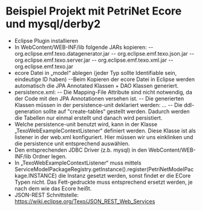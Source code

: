 Beispiel Projekt mit PetriNet Ecore und mysql/derby2
====================================================

- Eclipse Plugin installieren
- In WebContent/WEB-INF/lib folgende JARs kopieren:
-- org.eclipse.emf.texo.datagenerator.jar
-- org.eclipse.emf.texo.json.jar
-- org.eclipse.emf.texo.server.jar
-- org.eclipse.emf.texo.xml.jar
-- org.eclipse.emf.texo.jar
- ecore Datei in „model“ ablegen (jeder Typ sollte Identifiable sein, eindeutige ID haben)
--Beim Kopieren der ecore Datei in Eclipse werden automatisch die JPA Annotated Klassen + DAO Klassen generiert.
- persistence.xml: 
-- Die Mapping-File Attribute sind nicht notwendig, da der Code mit den JPA Annotationen versehen ist.
-- Die generierten Klassen müssen in der persistence-unit deklariert werden: <class>…</class>
-- Die ddl-generation sollte auf "create-tables“ gestellt werden. Dadurch werden die Tabellen nur einmal erstellt und danach wird persistiert.
- Welche persistence-unit benutzt wird, kann in der Klasse „TexoWebExampleContextListener“ definiert werden. Diese Klasse ist als listener in der web.xml konfiguriert. Hier müssen wir uns einklinken und die persistence unit entsprechend auswählen.
- Den entsprechenden JDBC Driver (z.b. mysql) in den WebContent/WEB-INF/lib Ordner legen.
- In „TexoWebExampleContextListener“ muss mittels ServiceModelPackageRegistry.getInstance().register(PetriNetModelPackage.INSTANCE) die Instanz gesetzt werden, sonst findet er die ECore Typen nicht. Das Fett-gedruckte muss entsprechend ersetzt werden, je nach dem wie das Ecore heißt.
- JSON-REST Schnittstelle: https://wiki.eclipse.org/Texo/JSON_REST_Web_Services
